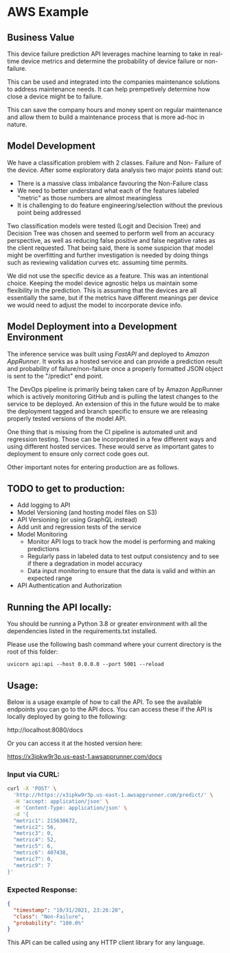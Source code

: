 # AWS Example

## Business Value

This device failure prediction API leverages machine learning to take in real-time device metrics and determine the probability of 
device failure or non-failure.

This can be used and integrated into the companies maintenance solutions to address maintenance needs. It can help prempetively determine
how close a device might be to failure. 

This can save the company hours and money spent on regular maintenance and allow them to build a maintenance process that is more 
ad-hoc in nature. 

## Model Development

We have a classification problem with 2 classes. Failure and Non- Failure of the device. After some exploratory data analysis 
two major points stand out:
- There is a massive class imbalance favouring the Non-Failure class
- We need to better understand what each of the features labeled "metric" as those numbers are almost meaningless
- It is challenging to do feature engineering/selection without the previous point being addressed

Two classification models were tested (Logit and Decision Tree) and Decision Tree was chosen and seemed to perform well from an accuracy perspective, as well as reducing 
false positive and false negative rates as the client requested. That being said, there is some suspicion that model might be 
overfitting and further investigation is needed by doing things such as reviewing validation curves etc. assuming time permits.

We did not use the specific device as a feature. This was an intentional choice. Keeping the model device agnostic helps 
us maintain some flexibility in the prediction. This is assuming that the devices are all essentially the same, but if the metrics
have different meanings per device we would need to adjust the model to incorporate device info.

## Model Deployment into a Development Environment

The inference service was built using *FastAPI* and deployed to *Amazon AppRunner*. It works as a hosted service and can provide a prediction result and probability
of failure/non-failure once a properly formatted JSON object is sent to the "/predict" end point.

The DevOps pipeline is primarily being taken care of by Amazon AppRunner which is actively monitoring GitHub and 
is pulling the latest changes to the service to be deployed. An extension of this in the future would be to make the deployment tagged
and branch specific to ensure we are releasing properly tested versions of the model API.

One thing that is missing from the CI pipeline is automated unit and regression testing. Those can be incorporated in a few different ways
and using different hosted services. These would serve as important gates to deployment to ensure only correct code goes out.

Other important notes for entering production are as follows. 

## TODO to get to production:
- Add logging to API
- Model Versioning (and hosting model files on S3)
- API Versioning (or using GraphQL instead)
- Add unit and regression tests of the service
- Model Monitoring 
    - Monitor API logs to track how the model is performing and making predictions
    - Regularly pass in labeled data to test output consistency and to see if there a degradation in model accuracy
    - Data input monitoring to ensure that the data is valid and within an expected range
- API Authentication and Authorization


## Running the API locally:

You should be running a Python 3.8 or greater environment with all the dependencies listed in the requirements.txt installed. 


Please use the following bash command where your current directory is the root of this folder:

```nashorn js
uvicorn api:api --host 0.0.0.0 --port 5001 --reload
```
## Usage:

Below is a usage example of how to call the API. To see the available endpoints you can go to the API docs. You can access these if the API
is locally deployed by going to the following:

http://localhost:8080/docs

Or you can access it at the hosted version here:

https://x3ipkw9r3p.us-east-1.awsapprunner.com/docs

### Input via CURL:
```sh
curl -X 'POST' \
  'http://https://x3ipkw9r3p.us-east-1.awsapprunner.com/predict/' \
  -H 'accept: application/json' \
  -H 'Content-Type: application/json' \
  -d '{
  "metric1": 215630672,
  "metric2": 56,
  "metric3": 0,
  "metric4": 52,
  "metric5": 6,
  "metric6": 407438,
  "metric7": 0,
  "metric9": 7
}'
```

### Expected Response:
```json
{
  "timestamp": "10/31/2021, 23:26:20",
  "class": "Non-Failure",
  "probability": "100.0%"
}
```

This API can be called using any HTTP client library for any language. 
